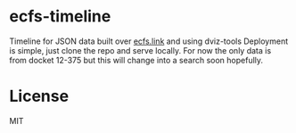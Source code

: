 # ecfs-timeline
Timeline for JSON data built over [ecfs.link](http://ecfs.link) and using dviz-tools
Deployment is simple, just clone the repo and serve locally.  For now the only data is from docket 12-375 but this will change into a search soon hopefully.

# License
MIT
